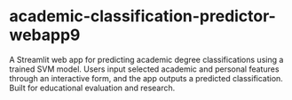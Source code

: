 # academic-classification-predictor-webapp9
A Streamlit web app for predicting academic degree classifications using a trained SVM model. Users input selected academic and personal features through an interactive form, and the app outputs a predicted classification. Built for educational evaluation and research.
